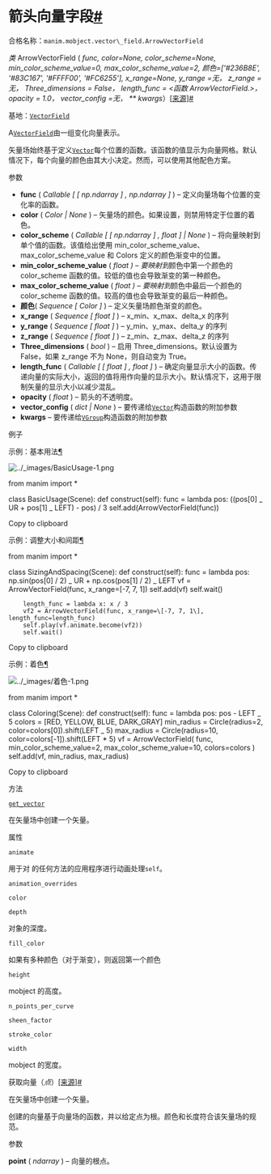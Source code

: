 # 箭头向量字段[#](#arrowvectorfield "此标题的固定链接")

合格名称：`manim.mobject.vector\_field.ArrowVectorField`

_类_ ArrowVectorField ( _func, color=None, color_scheme=None, min_color_scheme_value=0, max_color_scheme_value=2, 颜色=\['#236B8E', '#83C167', '#FFFF00', '#FC6255'\], x_range=None, y_range =无， z_range =无， Three_dimensions = False， length_func = <函数 ArrowVectorField.<lambda >>， opacity = 1.0， vector_config =无， \*\* kwargs_）[\[来源\]](../_modules/manim/mobject/vector_field.html#ArrowVectorField)[#](#manim.mobject.vector_field.ArrowVectorField "此定义的固定链接")

基地：[`VectorField`](manim.mobject.vector_field.VectorField.html#manim.mobject.vector_field.VectorField "manim.mobject.vector_field.VectorField")

A[`VectorField`](manim.mobject.vector_field.VectorField.html#manim.mobject.vector_field.VectorField "manim.mobject.vector_field.VectorField")由一组变化向量表示。

矢量场始终基于定义[`Vector`](manim.mobject.geometry.line.Vector.html#manim.mobject.geometry.line.Vector "manim.mobject.geometry.line.Vector")每个位置的函数。该函数的值显示为向量网格。默认情况下，每个向量的颜色由其大小决定。然而，可以使用其他配色方案。

参数

- **func** ( _Callable_ _\[_ _\[_ _np.ndarray_ _\]_ _,_ _np.ndarray_ _\]_ ) – 定义向量场每个位置的变化率的函数。
- **color** ( _Color_ _|_ _None_ ) – 矢量场的颜色。如果设置，则禁用特定于位置的着色。
- **color_scheme** ( _Callable_ _\[_ _\[_ _np.ndarray_ _\]_ _,_ _float_ _\]_ _|_ _None_ ) – 将向量映射到单个值的函数。该值给出使用 min_color_scheme_value、max_color_scheme_value 和 Colors 定义的颜色渐变中的位置。
- **min_color_scheme_value** ( *float ) – 要映射到*颜色中第一个颜色的 color_scheme 函数的值。较低的值也会导致渐变的第一种颜色。
- **max_color_scheme_value** ( *float ) – 要映射到*颜色中最后一个颜色的 color_scheme 函数的值。较高的值也会导致渐变的最后一种颜色。
- **颜色**( _Sequence_ _\[_ _Color_ _\]_ ) – 定义矢量场颜色渐变的颜色。
- **x_range** ( _Sequence_ _\[_ _float_ _\]_ ) – x_min、x_max、delta_x 的序列
- **y_range** ( _Sequence_ _\[_ _float_ _\]_ ) – y_min、y_max、delta_y 的序列
- **z_range** ( _Sequence_ _\[_ _float_ _\]_ ) – z_min、z_max、delta_z 的序列
- **Three_dimensions** ( _bool_ ) – 启用 Three_dimensions。默认设置为 False，如果 z_range 不为 None，则自动变为 True。
- **length_func** ( _Callable_ _\[_ _\[_ _float_ _\]_ _,_ _float_ _\]_ ) – 确定向量显示大小的函数。传递向量的实际大小，返回的值将用作向量的显示大小。默认情况下，这用于限制矢量的显示大小以减少混乱。
- **opacity** ( _float_ ) – 箭头的不透明度。
- **vector_config** ( _dict_ _|_ _None_ ) – 要传递给[`Vector`](manim.mobject.geometry.line.Vector.html#manim.mobject.geometry.line.Vector "manim.mobject.geometry.line.Vector")构造函数的附加参数
- **kwargs** – 要传递给[`VGroup`](manim.mobject.types.vectorized_mobject.VGroup.html#manim.mobject.types.vectorized_mobject.VGroup "manim.mobject.types.vectorized_mobject.VGroup")构造函数的附加参数

例子

示例：基本用法[¶](#basicusage)

![../_images/BasicUsage-1.png](../_images/BasicUsage-1.png)

from manim import \*

class BasicUsage(Scene):
def construct(self):
func = lambda pos: ((pos\[0\] _ UR + pos\[1\] _ LEFT) - pos) / 3
self.add(ArrowVectorField(func))

Copy to clipboard

示例：调整大小和间距[¶](#sizingandspacing)

from manim import \*

class SizingAndSpacing(Scene):
def construct(self):
func = lambda pos: np.sin(pos\[0\] / 2) _ UR + np.cos(pos\[1\] / 2) _ LEFT
vf = ArrowVectorField(func, x_range=\[-7, 7, 1\])
self.add(vf)
self.wait()

        length_func = lambda x: x / 3
        vf2 = ArrowVectorField(func, x_range=\[-7, 7, 1\], length_func=length_func)
        self.play(vf.animate.become(vf2))
        self.wait()

Copy to clipboard

示例：着色[¶](#coloring)

![../_images/着色-1.png](../_images/Coloring-1.png)

from manim import \*

class Coloring(Scene):
def construct(self):
func = lambda pos: pos - LEFT _ 5
colors = \[RED, YELLOW, BLUE, DARK_GRAY\]
min_radius = Circle(radius=2, color=colors\[0\]).shift(LEFT _ 5)
max_radius = Circle(radius=10, color=colors\[-1\]).shift(LEFT \* 5)
vf = ArrowVectorField(
func, min_color_scheme_value=2, max_color_scheme_value=10, colors=colors
)
self.add(vf, min_radius, max_radius)

Copy to clipboard

方法

[`get_vector`](#manim.mobject.vector_field.ArrowVectorField.get_vector "manim.mobject.vector_field.ArrowVectorField.get_vector")

在矢量场中创建一个矢量。

属性

`animate`

用于对 的任何方法的应用程序进行动画处理`self`。

`animation_overrides`

`color`

`depth`

对象的深度。

`fill_color`

如果有多种颜色（对于渐变），则返回第一个颜色

`height`

mobject 的高度。

`n_points_per_curve`

`sheen_factor`

`stroke_color`

`width`

mobject 的宽度。

获取向量（_点_）[\[来源\]](../_modules/manim/mobject/vector_field.html#ArrowVectorField.get_vector)[#](#manim.mobject.vector_field.ArrowVectorField.get_vector "此定义的固定链接")

在矢量场中创建一个矢量。

创建的向量基于向量场的函数，并以给定点为根。颜色和长度符合该矢量场的规范。

参数

**point** ( _ndarray_ ) – 向量的根点。
